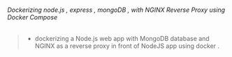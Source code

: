 ###### Dockerizing node.js , express , mongoDB , with NGINX Reverse Proxy using Docker Compose


> + dockerizing a Node.js web app with MongoDB database and NGINX as a reverse proxy in front of NodeJS app using docker .
 
